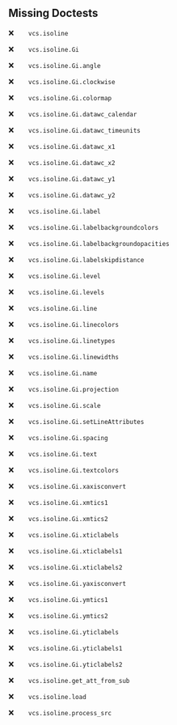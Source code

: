 Missing Doctests
----------------
:x:```    vcs.isoline```

:x:```    vcs.isoline.Gi```

:x:```    vcs.isoline.Gi.angle```

:x:```    vcs.isoline.Gi.clockwise```

:x:```    vcs.isoline.Gi.colormap```

:x:```    vcs.isoline.Gi.datawc_calendar```

:x:```    vcs.isoline.Gi.datawc_timeunits```

:x:```    vcs.isoline.Gi.datawc_x1```

:x:```    vcs.isoline.Gi.datawc_x2```

:x:```    vcs.isoline.Gi.datawc_y1```

:x:```    vcs.isoline.Gi.datawc_y2```

:x:```    vcs.isoline.Gi.label```

:x:```    vcs.isoline.Gi.labelbackgroundcolors```

:x:```    vcs.isoline.Gi.labelbackgroundopacities```

:x:```    vcs.isoline.Gi.labelskipdistance```

:x:```    vcs.isoline.Gi.level```

:x:```    vcs.isoline.Gi.levels```

:x:```    vcs.isoline.Gi.line```

:x:```    vcs.isoline.Gi.linecolors```

:x:```    vcs.isoline.Gi.linetypes```

:x:```    vcs.isoline.Gi.linewidths```

:x:```    vcs.isoline.Gi.name```

:x:```    vcs.isoline.Gi.projection```

:x:```    vcs.isoline.Gi.scale```

:x:```    vcs.isoline.Gi.setLineAttributes```

:x:```    vcs.isoline.Gi.spacing```

:x:```    vcs.isoline.Gi.text```

:x:```    vcs.isoline.Gi.textcolors```

:x:```    vcs.isoline.Gi.xaxisconvert```

:x:```    vcs.isoline.Gi.xmtics1```

:x:```    vcs.isoline.Gi.xmtics2```

:x:```    vcs.isoline.Gi.xticlabels```

:x:```    vcs.isoline.Gi.xticlabels1```

:x:```    vcs.isoline.Gi.xticlabels2```

:x:```    vcs.isoline.Gi.yaxisconvert```

:x:```    vcs.isoline.Gi.ymtics1```

:x:```    vcs.isoline.Gi.ymtics2```

:x:```    vcs.isoline.Gi.yticlabels```

:x:```    vcs.isoline.Gi.yticlabels1```

:x:```    vcs.isoline.Gi.yticlabels2```

:x:```    vcs.isoline.get_att_from_sub```

:x:```    vcs.isoline.load```

:x:```    vcs.isoline.process_src```

